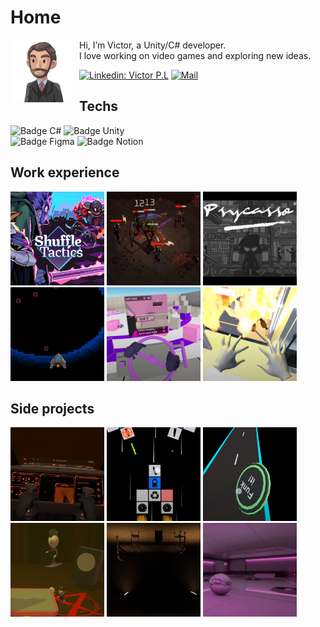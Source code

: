 # Home

<img align="left" width="100" height="100" style="padding-right: 10px" src="Media/Profil.png" alt="Profile"/>

Hi, I’m Victor, a Unity/C# developer.  
I love working on video games and exploring new ideas.

[![Linkedin: Victor P.L](https://img.shields.io/badge/LinkedIn-0077B5?style=for-the-badge&logo=linkedin&logoColor=white)](https://www.linkedin.com/in/victor-pl)
[![Mail](https://img.shields.io/badge/Gmail-D14836?style=for-the-badge&logo=gmail&logoColor=white)](mailto:victor.pr.liu@gmail.com)


## Techs

![Badge C#](https://img.shields.io/badge/C%23-239120?style=for-the-badge&logo=csharp&logoColor=white)
![Badge Unity](https://img.shields.io/badge/Unity-100000?style=for-the-badge&logo=unity&logoColor=white)  
![Badge Figma](https://img.shields.io/badge/Figma-F24E1E?style=for-the-badge&logo=figma&logoColor=white)
![Badge Notion](https://img.shields.io/badge/Notion-000000?style=for-the-badge&logo=notion&logoColor=white)

## Work experience

[<img src="Media/Shuffle Tactics.png" alt="Shuffle Tactics" width="150" height="150"/>](Projects/Shuffle%20Tactics.md)
[<img src="Media/66%20Demons%20!.png" alt="66 Demons" width="150" height="150"/>](Projects/66%20Demons%20!.md)
[<img src="Media/Psycasso.png" alt="Psycasso" width="150" height="150"/>](Projects/Psycasso.md)
[<img src="Media/MiniGames.png" alt="Interhaptics Mini-games" width="150" height="150"/>](Projects/Interhaptics%20Mini-games.md)
[<img src="Media/HapticDemonstrator.png" alt="Interhaptics HUB" width="150" height="150"/>](Projects/Interhaptics%20HUB.md)
[<img src="Media/Demonstrator.png" alt="drawing" width="150" height="150"/>](Projects/Shuffle%20Tactics.md)

## Side projects

[<img src="Media/VR%20spaceship%20simulator.png" alt="Relaxing Space" width="150" height="150"/>](https://github.com/MarcheOmbre/RelaxingSpace_Public/blob/main/README.md)
[<img src="Media/2D%20blocks%20space%20shooter.png" alt="Space Blocks" width="150" height="150"/>](https://github.com/MarcheOmbre/SpaceBlocks_Public/blob/main/README.md)
[<img src="Media/Mobile%20skateboarding%20mechanics.png" alt="Cyberboard Race" width="150" height="150"/>](https://github.com/MarcheOmbre/CyberboardRace_Public/blob/main/README.md)
[<img src="Media/Live%20Dive%20Repeat.png" alt="drawing" width="150" height="150"/>](Projects/Live%20Dive%20Retry.md)
[<img src="Media/About%20horror%20ambience.png" alt="drawing" width="150" height="150"/>](Projects/About%20horror%20ambience.md)
[<img src="Media/About%20reflections.png" alt="drawing" width="150" height="150"/>](Projects/About%20reflections.md)

